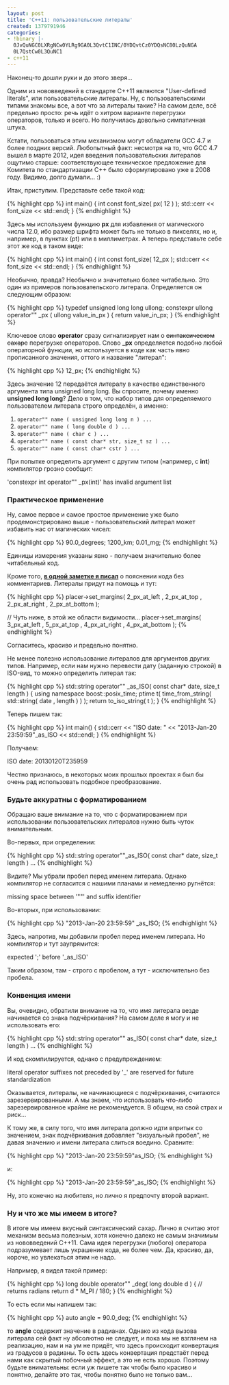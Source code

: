 ```yaml
---
layout: post
title: 'C++11: пользовательские литералы'
created: 1379791946
categories:
- !binary |-
  0JvQuNGC0LXRgNCw0YLRg9GA0L3QvtC1INC/0YDQvtCz0YDQsNC80LzQuNGA
  0L7QstCw0L3QuNC1
- c++11
---
```

<!--break-->
Наконец-то дошли руки и до этого зверя...

Одним из нововведений в стандарте C++11 являются "User-defined literals", или пользовательские литералы. Ну, с пользовательскими типами знакомы все, а вот что за литералы такие? На самом деле, всё предельно просто: речь идёт о хитром варианте перегрузки операторов, только и всего. Но получилась довольно симпатичная штука. 

Кстати, пользоваться этим механизмом могут обладатели GCC 4.7 и более поздних версий. Любопытный факт: несмотря на то, что GCC 4.7 вышел в марте 2012, идея введения пользовательских литералов ощутимо старше: соответствующее техническое предложение для Комитета по стандартизации C++ было сформулировано уже в 2008 году. Видимо, долго думали... :)

Итак, приступим. Представьте себе такой код:

{% highlight cpp %}
int main() {
    int const font_size( px( 12 ) );
    std::cerr << font_size << std::endl;
}
{% endhighlight %} 

Здесь мы используем функцию **px** для избавления от магического числа 12.0, ибо размер шрифта может быть не только в пикселях, но и, например, в пунктах (pt) или в миллиметрах. А теперь представьте себе этот же код в таком виде:

{% highlight cpp %}
int main() {
    int const font_size( 12_px );
    std::cerr << font_size << std::endl;
}
{% endhighlight %} 

Необычно, правда? Необычно и значительно более читабельно. Это один из примеров пользовательского литерала. Определяется он следующим образом:

{% highlight cpp %}
typedef unsigned long long ullong;
constexpr ullong operator"" _px ( ullong value_in_px ) {
    return value_in_px;
}
{% endhighlight %}

Ключевое слово **operator** сразу сигнализирует нам о <del>синтаксическом сахаре</del> перегрузке операторов. Слово **_px** определяется подобно любой операторной функции, но используется в коде как часть явно прописанного значения, оттого и название "литерал":

{% highlight cpp %}
12_px;
{% endhighlight %}

Здесь значение 12 передаётся литералу в качестве единственного аргумента типа unsigned long long. Вы спросите, почему именно **unsigned long long**? Дело в том, что набор типов для определяемого пользователем литерала строго определён, а именно:

<ol>
  <li><code>operator"" name ( unsigned long long n ) ...</code></li>
  <li><code>operator"" name ( long double d ) ...</code></li>
  <li><code>operator"" name ( char c ) ...</code></li>
  <li><code>operator"" name ( const char* str, size_t sz ) ...</code></li>
  <li><code>operator"" name ( const char* cstr ) ...</code></li>
</ol>

При попытке определить аргумент с другим типом (например, с **int**) компилятор грозно сообщит:

<bash>
'constexpr int operator"" _px(int)' has invalid argument list
</bash>

<h3>Практическое применение</h3>

Ну, самое первое и самое простое применение уже было продемонстрировано выше - пользовательский литерал может избавить нас от магических чисел:

{% highlight cpp %}
90.0_degrees;
1200_km;
0.01_mg;
{% endhighlight %}

Единицы измерения указаны явно - получаем значительно более читабельный код.

Кроме того, **<a href="http://dshevchenko.biz/ru/content/%D0%BF%D0%BE%D1%8F%D1%81%D0%BD%D0%B5%D0%BD%D0%B8%D0%B5-%D0%B1%D0%B5%D0%B7-%D0%BA%D0%BE%D0%BC%D0%BC%D0%B5%D0%BD%D1%82%D0%B0%D1%80%D0%B8%D0%B5%D0%B2-%D0%BF%D1%80%D0%B8%D0%BC%D0%B5%D1%80">в одной заметке я писал</a>** о пояснении кода без комментариев. Литералы придут на помощь и тут:

{% highlight cpp %}
placer->set_margins(   2_px_at_left
                     , 2_px_at_top
                     , 2_px_at_right
                     , 2_px_at_bottom );

// Чуть ниже, в этой же области видимости...
placer->set_margins(   3_px_at_left
                     , 5_px_at_top
                     , 4_px_at_right
                     , 4_px_at_bottom );
{% endhighlight %}

Согласитесь, красиво и предельно понятно.

Не менее полезно использование литералов для аргументов других типов. Например, если нам нужно перевести дату (заданную строкой) в ISO-вид, то можно определить литерал так:

{% highlight cpp %}
std::string operator"" _as_ISO( const char* date, size_t length ) {
    using namespace boost::posix_time;
    ptime t( time_from_string( std::string(   date
                                            , length ) ) );
    return to_iso_string( t );
}
{% endhighlight %}

Теперь пишем так:

{% highlight cpp %}
int main() {
    std::cerr << "ISO date: " 
              << "2013-Jan-20 23:59:59"_as_ISO 
              << std::endl;
}
{% endhighlight %}

Получаем:

<bash>
ISO date: 20130120T235959
</bash>

Честно признаюсь, в некоторых моих прошлых проектах я был бы очень рад использовать подобное преобразование.

<h3>Будьте аккуратны с форматированием</h3>

Обращаю ваше внимание на то, что с форматированием при использовании пользовательских литералов нужно быть чуток внимательным.

Во-первых, при определении:

{% highlight cpp %}
std::string operator""_as_ISO( const char* date, size_t length ) ...
{% endhighlight %}

Видите? Мы убрали пробел перед именем литерала. Однако компилятор не согласится с нашими планами и немедленно ругнётся:

<bash>
missing space between '""' and suffix identifier
</bash>

Во-вторых, при использовании:

{% highlight cpp %}
"2013-Jan-20 23:59:59" _as_ISO;
{% endhighlight %}

Здесь, напротив, мы добавили пробел перед именем литерала. Но компилятор и тут заупрямится:

<bash>
expected ';' before '_as_ISO'
</bash>

Таким образом, там - строго с пробелом, а тут - исключительно без пробела.

<h3>Конвенция имени</h3>

Вы, очевидно, обратили внимание на то, что имя литерала везде начинается со знака подчёркивания? На самом деле я могу и не использовать его:

{% highlight cpp %}
std::string operator"" as_ISO( const char* date, size_t length ) ...
{% endhighlight %}

И код скомпилируется, однако с предупреждением:

<bash>
literal operator suffixes not preceded by '_' are reserved for future standardization
</bash>

Оказывается, литералы, не начинающиеся с подчёркивания, считаются зарезервированными. А мы знаем, что использовать что-либо зарезервированное крайне не рекомендуется. В общем, на свой страх и риск...

К тому же, в силу того, что имя литерала должно идти впритык со значением, знак подчёркивания добавляет "визуальный пробел", не давая значению и имени литерала слиться воедино. Сравните:

{% highlight cpp %}
"2013-Jan-20 23:59:59"as_ISO;
{% endhighlight %}

и:

{% highlight cpp %}
"2013-Jan-20 23:59:59"_as_ISO;
{% endhighlight %}

Ну, это конечно на любителя, но лично я предпочту второй вариант.

<h3>Ну и что же мы имеем в итоге?</h3>

В итоге мы имеем вкусный синтаксический сахар. Лично я считаю этот механизм весьма полезным, хотя конечно далеко не самым значимым из нововведений C++11. Сама идея перегрузки (любого) оператора подразумевает лишь украшение кода, не более чем. Да, красиво, да, короче, но увлекаться этим не надо.

Например, я видел такой пример:

{% highlight cpp %}
long double operator"" _deg( long double d )
{ 
    // returns radians
    return d * M_PI / 180;
}
{% endhighlight %}

То есть если мы напишем так:

{% highlight cpp %}
auto angle = 90.0_deg;
{% endhighlight %}

то **angle** содержит значение в радианах. Однако из кода вызова литерала сей факт ну абсолютно не следует, и пока мы не взглянем на реализацию, нам и на ум не придёт, что здесь происходит конвертация из градусов в радианы. То есть здесь конвертация предстаёт перед нами как скрытый побочный эффект, а это не есть хорошо. Поэтому будьте внимательны: если уж пишете так чтобы было красиво и понятно, делайте это так, чтобы понятно было не только вам...
